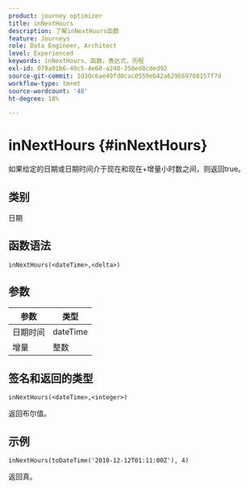 ```yaml
---
product: journey optimizer
title: inNextHours
description: 了解inNextHours函数
feature: Journeys
role: Data Engineer, Architect
level: Experienced
keywords: inNextHours，函数，表达式，历程
exl-id: 079a91b6-49c5-4e68-a240-358ed0cded92
source-git-commit: 1d30c6ae49fd0cac0559eb42a629b59708157f7d
workflow-type: tm+mt
source-wordcount: '48'
ht-degree: 18%

---
```


# inNextHours {#inNextHours}

如果给定的日期或日期时间介于现在和现在+增量小时数之间，则返回true。

## 类别

日期

## 函数语法

`inNextHours(<dateTime>,<delta>)`

## 参数

| 参数 | 类型 |
|-----------|------------------|
| 日期时间 | dateTime |
| 增量 | 整数 |

## 签名和返回的类型

`inNextHours(<dateTime>,<integer>)`

返回布尔值。

## 示例

`inNextHours(toDateTime('2010-12-12T01:11:00Z'), 4)`

返回真。
